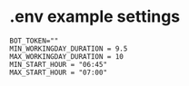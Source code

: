 # .env example settings

```
BOT_TOKEN=""
MIN_WORKINGDAY_DURATION = 9.5
MAX_WORKINGDAY_DURATION = 10
MIN_START_HOUR = "06:45"
MAX_START_HOUR = "07:00"
```
